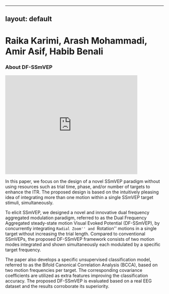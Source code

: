 
---
layout: default
---
# Raika Karimi,    Arash Mohammadi,    Amir Asif,    Habib Benali        


### About DF-SSmVEP
<iframe width="420" height="315" src="https://github.com/raykakarimi/DFSSMVEP/blob/gh-pages/Videos/Radial_Zoom.mp4" frameborder="0" allowfullscreen></iframe>

In this paper, we focus on the design of a novel SSmVEP paradigm without using resources such as trial time, phase, and/or number of targets to enhance the ITR. The proposed design is based on the intuitively pleasing idea of integrating more than one motion within a single SSmVEP target stimuli, simultaneously.

To elicit SSmVEP, we designed a novel and innovative dual frequency aggregated modulation paradigm, referred to as the  Dual Frequency Aggregated steady-state motion Visual Evoked Potential (DF-SSmVEP), by concurrently integrating ``Radial Zoom'' and ``Rotation'' motions in a single target without increasing the trial length. Compared to conventional SSmVEPs, the proposed DF-SSmVEP framework consists of two motion modes integrated and shown simultaneously each modulated by a specific target frequency.

The paper also develops a specific unsupervised classification model, referred to as the Bifold  Canonical Correlation Analysis (BCCA), based on two motion frequencies per target. The corresponding covariance coefficients are utilized as extra features improving the classification accuracy. The proposed DF-SSmVEP is evaluated based on a real EEG dataset and the results corroborate its superiority. 



